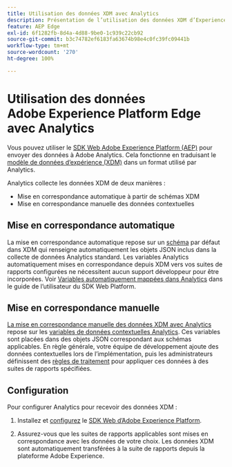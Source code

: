 ```yaml
---
title: Utilisation des données XDM avec Analytics
description: Présentation de l’utilisation des données XDM d’Experience Platform dans Adobe Analytics
feature: AEP Edge
exl-id: 6f1282fb-8d4a-4d88-9be0-1c939c22cb92
source-git-commit: b3c74782ef6183fa63674b98e4c0fc39fc09441b
workflow-type: tm+mt
source-wordcount: '270'
ht-degree: 100%

---
```


# Utilisation des données Adobe Experience Platform Edge avec Analytics

Vous pouvez utiliser le [SDK Web Adobe Experience Platform (AEP)](https://experienceleague.adobe.com/docs/experience-platform/tags/extensions/adobe/sdk/overview.html?lang=fr) pour envoyer des données à Adobe Analytics. Cela fonctionne en traduisant le [modèle de données d’expérience (XDM)](https://experienceleague.adobe.com/docs/experience-platform/xdm/home.html?lang=fr) dans un format utilisé par Analytics.

Analytics collecte les données XDM de deux manières :

* Mise en correspondance automatique à partir de schémas XDM
* Mise en correspondance manuelle des données contextuelles

## Mise en correspondance automatique

La mise en correspondance automatique repose sur un [schéma](https://experienceleague.adobe.com/docs/experience-platform/xdm/schema/composition.html?lang=fr) par défaut dans XDM qui renseigne automatiquement les objets JSON inclus dans la collecte de données Analytics standard. Les variables Analytics automatiquement mises en correspondance depuis XDM vers vos suites de rapports configurées ne nécessitent aucun support développeur pour être incorporées. Voir [Variables automatiquement mappées dans Analytics](https://experienceleague.adobe.com/docs/experience-platform/edge/data-collection/adobe-analytics/automatically-mapped-vars.html?lang=fr) dans le guide de lʼutilisateur du SDK Web Platform.

## Mise en correspondance manuelle

[La mise en correspondance manuelle des données XDM avec Analytics](xdm-manual.md) repose sur les [variables de données contextuelles Analytics](../vars/page-vars/contextdata.md). Ces variables sont placées dans des objets JSON correspondant aux schémas applicables. En règle générale, votre équipe de développement ajoute des données contextuelles lors de l’implémentation, puis les administrateurs définissent des [règles de traitement](/help/admin/admin/c-processing-rules/c-processing-rules-configuration/t-processing-rules.md) pour appliquer ces données à des suites de rapports spécifiées.

## Configuration

Pour configurer Analytics pour recevoir des données XDM :

1. Installez et [configurez](https://experienceleague.adobe.com/docs/experience-platform/edge/fundamentals/configuring-the-sdk.html?lang=fr) le [SDK Web d’Adobe Experience Platform](https://experienceleague.adobe.com/docs/experience-platform/edge/fundamentals/installing-the-sdk.html?lang=fr).

2. Assurez-vous que les suites de rapports applicables sont mises en correspondance avec les données de votre choix. Les données XDM sont automatiquement transférées à la suite de rapports depuis la plateforme Adobe Experience.
